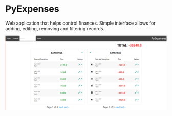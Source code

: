 # PyExpenses
Web application that helps control finances. Simple interface allows for adding, editing, removing and filtering records. 

![alt text](https://github.com/zielonkatom/PyExpenses/blob/master/py_expenses.PNG)
